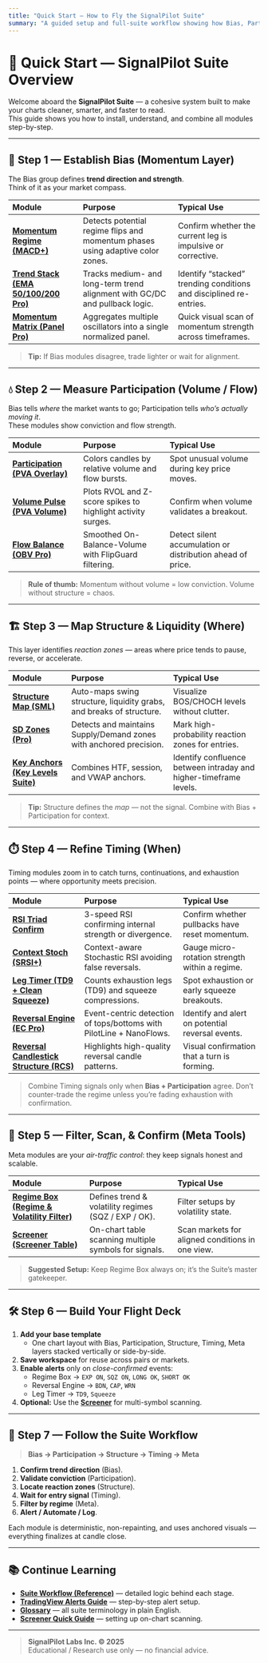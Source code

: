 ```yaml
---
title: "Quick Start — How to Fly the SignalPilot Suite"
summary: "A guided setup and full-suite workflow showing how Bias, Participation, Structure, Timing, and Meta tools connect."
---
```


# 🚀 Quick Start — SignalPilot Suite Overview

Welcome aboard the **SignalPilot Suite** — a cohesive system built to make your charts cleaner, smarter, and faster to read.  
This guide shows you how to install, understand, and combine all modules step-by-step.

---

## 🧭 Step 1 — Establish Bias (Momentum Layer)

The Bias group defines **trend direction and strength**.  
Think of it as your market compass.

| Module | Purpose | Typical Use |
|:--|:--|:--|
| **[Momentum Regime (MACD+)](spp-macd-plus.md)** | Detects potential regime flips and momentum phases using adaptive color zones. | Confirm whether the current leg is impulsive or corrective. |
| **[Trend Stack (EMA 50/100/200 Pro)](sp-ema-trio-pro.md)** | Tracks medium- and long-term trend alignment with GC/DC and pullback logic. | Identify “stacked” trending conditions and disciplined re-entries. |
| **[Momentum Matrix (Panel Pro)](sp-oscillator-matrix.md)** | Aggregates multiple oscillators into a single normalized panel. | Quick visual scan of momentum strength across timeframes. |

> **Tip:** If Bias modules disagree, trade lighter or wait for alignment.  

---

## 💧 Step 2 — Measure Participation (Volume / Flow)

Bias tells *where* the market wants to go; Participation tells *who’s actually moving it*.  
These modules show conviction and flow strength.

| Module | Purpose | Typical Use |
|:--|:--|:--|
| **[Participation (PVA Overlay)](sp-pva-overlay.md)** | Colors candles by relative volume and flow bursts. | Spot unusual volume during key price moves. |
| **[Volume Pulse (PVA Volume)](sp-pva-volume.md)** | Plots RVOL and Z-score spikes to highlight activity surges. | Confirm when volume validates a breakout. |
| **[Flow Balance (OBV Pro)](sp-obv-pro.md)** | Smoothed On-Balance-Volume with FlipGuard filtering. | Detect silent accumulation or distribution ahead of price. |

> **Rule of thumb:** Momentum without volume = low conviction. Volume without structure = chaos.

---

## 🏗️ Step 3 — Map Structure & Liquidity (Where)

This layer identifies *reaction zones* — areas where price tends to pause, reverse, or accelerate.

| Module | Purpose | Typical Use |
|:--|:--|:--|
| **[Structure Map (SML)](sp-sml-structure-liquidity.md)** | Auto-maps swing structure, liquidity grabs, and breaks of structure. | Visualize BOS/CHOCH levels without clutter. |
| **[SD Zones (Pro)](sp-sdzones-pro.md)** | Detects and maintains Supply/Demand zones with anchored precision. | Mark high-probability reaction zones for entries. |
| **[Key Anchors (Key Levels Suite)](sp-key-levels-suite.md)** | Combines HTF, session, and VWAP anchors. | Identify confluence between intraday and higher-timeframe levels. |

> **Tip:** Structure defines the *map* — not the signal. Combine with Bias + Participation for context.

---

## ⏱️ Step 4 — Refine Timing (When)

Timing modules zoom in to catch turns, continuations, and exhaustion points — where opportunity meets precision.

| Module | Purpose | Typical Use |
|:--|:--|:--|
| **[RSI Triad Confirm](sp-rsi-triad-confirm.md)** | 3-speed RSI confirming internal strength or divergence. | Confirm whether pullbacks have reset momentum. |
| **[Context Stoch (SRSI+)](sp-contextstoch-rsi.md)** | Context-aware Stochastic RSI avoiding false reversals. | Gauge micro-rotation strength within a regime. |
| **[Leg Timer (TD9 + Clean Squeeze)](sp-ltf.md)** | Counts exhaustion legs (TD9) and squeeze compressions. | Spot exhaustion or early squeeze breakouts. |
| **[Reversal Engine (EC Pro)](sp-ec-pro.md)** | Event-centric detection of tops/bottoms with PilotLine + NanoFlows. | Identify and alert on potential reversal events. |
| **[Reversal Candlestick Structure (RCS)](sp-rcs-reversal-structure.md)** | Highlights high-quality reversal candle patterns. | Visual confirmation that a turn is forming. |

> Combine Timing signals only when **Bias + Participation** agree. Don’t counter-trade the regime unless you’re fading exhaustion with confirmation.

---

## 🧩 Step 5 — Filter, Scan, & Confirm (Meta Tools)

Meta modules are your *air-traffic control*: they keep signals honest and scalable.

| Module | Purpose | Typical Use |
|:--|:--|:--|
| **[Regime Box (Regime & Volatility Filter)](sp-regime-vol-filter.md)** | Defines trend & volatility regimes (SQZ / EXP / OK). | Filter setups by volatility state. |
| **[Screener (Screener Table)](sp-screener-sfx.md)** | On-chart table scanning multiple symbols for signals. | Scan markets for aligned conditions in one view. |

> **Suggested Setup:** Keep Regime Box always on; it’s the Suite’s master gatekeeper.

---

## 🛠️ Step 6 — Build Your Flight Deck

1. **Add your base template**  
   - One chart layout with Bias, Participation, Structure, Timing, Meta layers stacked vertically or side-by-side.
2. **Save workspace** for reuse across pairs or markets.
3. **Enable alerts** only on *close-confirmed* events:
   - Regime Box → `EXP ON`, `SQZ ON`, `LONG OK`, `SHORT OK`
   - Reversal Engine → `BDN`, `CAP`, `WRN`
   - Leg Timer → `TD9`, `Squeeze`
4. **Optional:** Use the **[Screener](sp-screener-sfx.md)** for multi-symbol scanning.

---

## 🧭 Step 7 — Follow the Suite Workflow

> **Bias → Participation → Structure → Timing → Meta**

1. **Confirm trend direction** (Bias).  
2. **Validate conviction** (Participation).  
3. **Locate reaction zones** (Structure).  
4. **Wait for entry signal** (Timing).  
5. **Filter by regime** (Meta).  
6. **Alert / Automate / Log**.

Each module is deterministic, non-repainting, and uses anchored visuals — everything finalizes at candle close.

---

## 📚 Continue Learning

- **[Suite Workflow (Reference)](ref-workflow.md)** — detailed logic behind each stage.  
- **[TradingView Alerts Guide](how-to-alerts.md)** — step-by-step alert setup.  
- **[Glossary](ref-glossary.md)** — all suite terminology in plain English.  
- **[Screener Quick Guide](how-to-screener.md)** — setting up on-chart scanning.

---

> **SignalPilot Labs Inc. © 2025**  
> Educational / Research use only — no financial advice.
